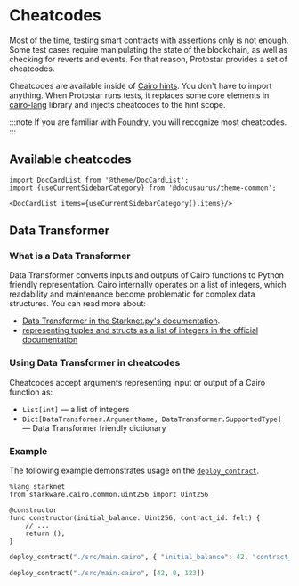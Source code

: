 # Cheatcodes

Most of the time, testing smart contracts with assertions only is not enough.
Some test cases require manipulating the state of the blockchain, as well as checking for reverts and events.
For that reason, Protostar provides a set of cheatcodes.

Cheatcodes are available inside of [Cairo hints](https://www.cairo-lang.org/docs/hello_cairo/program_input.html#hints).
You don't have to import anything.
When Protostar runs tests, it replaces some core elements in [cairo-lang](https://pypi.org/project/cairo-lang/) library and injects cheatcodes to the hint scope.

:::note
If you are familiar with [Foundry](https://book.getfoundry.sh/forge/cheatcodes.html), you will recognize most cheatcodes.
:::

## Available cheatcodes

```mdx-code-block
import DocCardList from '@theme/DocCardList';
import {useCurrentSidebarCategory} from '@docusaurus/theme-common';

<DocCardList items={useCurrentSidebarCategory().items}/>
```

## Data Transformer
### What is a Data Transformer
Data Transformer converts inputs and outputs of Cairo functions to Python friendly representation. Cairo internally operates on a list of integers, which readability and maintenance become problematic for complex data structures. You can read more about: 
- [Data Transformer in the Starknet.py's documentation](https://starknetpy.readthedocs.io/en/latest/guide.html?highlight=Data%20transformer#data-transformation).
- [representing tuples and structs as a list of integers in the official documentation](https://www.cairo-lang.org/docs/hello_starknet/more_features.html#passing-tuples-and-structs-in-calldata)

### Using Data Transformer in cheatcodes
Cheatcodes accept arguments representing input or output of a Cairo function as:
- `List[int]` — a list of integers
- `Dict[DataTransformer.ArgumentName, DataTransformer.SupportedType]` — Data Transformer friendly dictionary

### Example
The following example demonstrates usage on the [`deploy_contract`](deploy-contract.md).

```cairo title="./src/main.cairo"
%lang starknet
from starkware.cairo.common.uint256 import Uint256

@constructor
func constructor(initial_balance: Uint256, contract_id: felt) {
    // ...
    return ();
}
```


```python title="Passing constructor data as a dictionary"
deploy_contract("./src/main.cairo", { "initial_balance": 42, "contract_id": 123 })
```

```python title="Passing constructor data as a list of integers"
deploy_contract("./src/main.cairo", [42, 0, 123])
```
